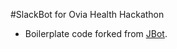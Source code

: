 #SlackBot for Ovia Health Hackathon
* Boilerplate code forked from [JBot](https://github.com/ramswaroop/jbot).
